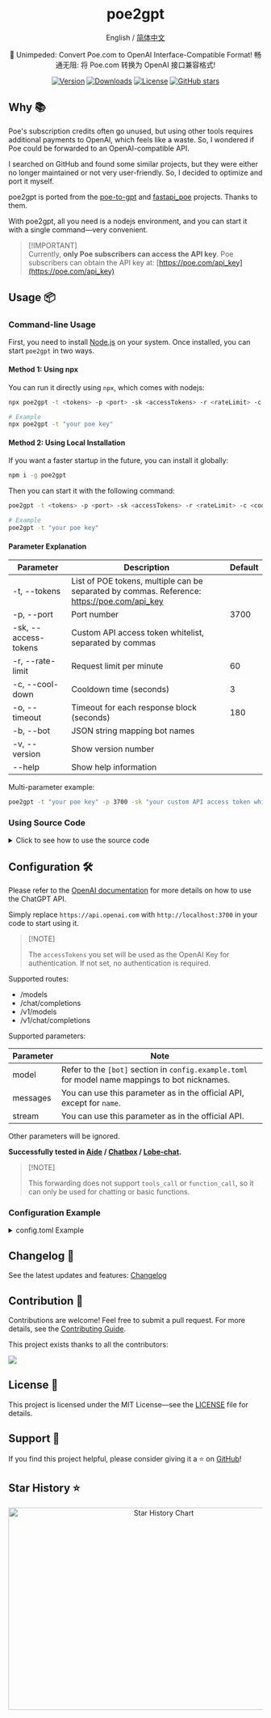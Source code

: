<div align="center">

<h1>poe2gpt</h1>

English / [简体中文](https://github.com/nicepkg/poe2gpt/tree/master/README_CN.md)

🔑 Unimpeded: Convert Poe.com to OpenAI Interface-Compatible Format! 畅通无阻: 将 Poe.com 转换为 OpenAI 接口兼容格式!

[![Version](https://img.shields.io/npm/v/poe2gpt)](https://www.npmjs.com/package/poe2gpt)
[![Downloads](https://img.shields.io/npm/dm/poe2gpt)](https://www.npmjs.com/package/poe2gpt)
[![License](https://img.shields.io/github/license/nicepkg/poe2gpt)](https://github.com/nicepkg/poe2gpt/blob/master/LICENSE)
[![GitHub stars](https://img.shields.io/github/stars/nicepkg/poe2gpt)](https://github.com/nicepkg/poe2gpt)

</div>

## Why 📚

Poe's subscription credits often go unused, but using other tools requires additional payments to OpenAI, which feels like a waste. So, I wondered if Poe could be forwarded to an OpenAI-compatible API.

I searched on GitHub and found some similar projects, but they were either no longer maintained or not very user-friendly. So, I decided to optimize and port it myself.

poe2gpt is ported from the [poe-to-gpt](https://github.com/formzs/poe-to-gpt) and [fastapi_poe](https://github.com/poe-platform/fastapi_poe) projects. Thanks to them.

With poe2gpt, all you need is a nodejs environment, and you can start it with a single command—very convenient.

> \[!IMPORTANT]\
> Currently, **only Poe subscribers can access the API key**.
> Poe subscribers can obtain the API key at: [https://poe.com/api_key](https://poe.com/api_key)

## Usage 📦

### Command-line Usage

First, you need to install [Node.js](https://nodejs.org/) on your system. Once installed, you can start `poe2gpt` in two ways.

#### Method 1: Using npx

You can run it directly using `npx`, which comes with nodejs:

```sh
npx poe2gpt -t <tokens> -p <port> -sk <accessTokens> -r <rateLimit> -c <coolDown> -o <timeout> -b <bot>

# Example
npx poe2gpt -t "your poe key"
```

#### Method 2: Using Local Installation

If you want a faster startup in the future, you can install it globally:

```sh
npm i -g poe2gpt
```

Then you can start it with the following command:

```sh
poe2gpt -t <tokens> -p <port> -sk <accessTokens> -r <rateLimit> -c <coolDown> -o <timeout> -b <bot>

# Example
poe2gpt -t "your poe key"
```

#### Parameter Explanation

| Parameter            | Description                                                                                 | Default |
| -------------------- | ------------------------------------------------------------------------------------------- | ------- |
| -t, --tokens         | List of POE tokens, multiple can be separated by commas. Reference: https://poe.com/api_key |         |
| -p, --port           | Port number                                                                                 | 3700    |
| -sk, --access-tokens | Custom API access token whitelist, separated by commas                                      |         |
| -r, --rate-limit     | Request limit per minute                                                                    | 60      |
| -c, --cool-down      | Cooldown time (seconds)                                                                     | 3       |
| -o, --timeout        | Timeout for each response block (seconds)                                                   | 180     |
| -b, --bot            | JSON string mapping bot names                                                               |         |
| -v, --version        | Show version number                                                                         |         |
| --help               | Show help information                                                                       |         |

Multi-parameter example:

```sh
poe2gpt -t "your poe key" -p 3700 -sk "your custom API access token whitelist" -r 60 -c 3 -o 180 -b '{"gpt-4o": "GPT-4o"}'
```

### Using Source Code

<details>
<summary>Click to see how to use the source code</summary>

Clone this repository to your local machine:

```sh
git clone https://github.com/nicepkg/poe2gpt.git
cd poe2gpt/
```

Install dependencies:

```sh
npm install
```

Create a configuration file in the project’s root directory. Instructions are written in the comments:

```sh
cp config.example.toml config.toml
# Then configure config.toml
```

Start the Node.js backend:

```sh
npm run dev
```

</details>

## Configuration 🛠

Please refer to the [OpenAI documentation](https://platform.openai.com/docs/api-reference/chat/create) for more details on how to use the ChatGPT API.

Simply replace `https://api.openai.com` with `http://localhost:3700` in your code to start using it.

> \[!NOTE]
>
> The `accessTokens` you set will be used as the OpenAI Key for authentication. If not set, no authentication is required.

Supported routes:

- /models
- /chat/completions
- /v1/models
- /v1/chat/completions

Supported parameters:

| Parameter | Note                                                                                            |
| --------- | ----------------------------------------------------------------------------------------------- |
| model     | Refer to the `[bot]` section in `config.example.toml` for model name mappings to bot nicknames. |
| messages  | You can use this parameter as in the official API, except for `name`.                           |
| stream    | You can use this parameter as in the official API.                                              |

Other parameters will be ignored.

**Successfully tested in [Aide](https://github.com/nicepkg/aide) / [Chatbox](https://github.com/Bin-Huang/chatbox) / [Lobe-chat](https://github.com/lobehub/lobe-chat).**

> \[!NOTE]
>
> This forwarding does not support `tools_call` or `function_call`, so it can only be used for chatting or basic functions.

### Configuration Example

<details>
<summary> config.toml Example </summary>

```toml
# Port number for the proxy service. The proxied OpenAI API endpoint will be: http://localhost:3700/v1/chat/completions
port = 3700

# If you are a Poe subscriber, you can find the API key on the Poe website. You must be a Poe subscriber.
tokens = [""]

# Custom API access keys
accessTokens = ["sk-R6phF8lDbv4oFHdaEN8UFeD5569d4b248aBb87F16b597479"]

# Enable or disable role simulation prompts. If you are using tools like https://github.com/TheR1D/shell_gpt, it is best to disable it.
# 0: Disable, 1: Enable, 2: Auto-detect
# Example:
# ||>User:
# Hello!
# ||Assistant:
# Hello! How can I assist you today?
simulateRoles = 2

# Rate limit. Default is 60 API calls per minute per token
rateLimit = 60

# Cooldown time (seconds). The same token cannot be used multiple times within n seconds
coolDown = 3

# Timeout for each response block (seconds)
# This timeout resets with each received block,
# so there is no need to compensate for very long replies with a very large value
timeout = 180

# Bot name mappings from Poe
[bot]
"gpt-3.5-turbo-16k" = "ChatGPT-16k"
"gpt-3.5-turbo" = "ChatGPT-16k"
"gpt-4" = "GPT-4"
"gpt-4o" = "GPT-4o"
"gpt-4o-mini" = "GPT-4o-Mini"
"gpt-4-vision-preview" = "GPT-4-128k"
"gpt-4-turbo-preview" = "Claude-3-Opus"
"Llama-3.1-405B-T" = "Llama-3.1-405B-T"
"Llama-3.1-405B-FW-128k" = "Llama-3.1-405B-FW-128k"
"Llama-3.1-70B-T" = "Llama-3.1-70B-T"
"Llama-3.1-70B-FW-128k" = "Llama-3.1-70B-FW-128k"
"Claude-3.5-Sonnet" = "Claude-3.5-Sonnet"
"Claude-3-Sonnet" = "Claude-3-Sonnet"
"Claude-3-Haiku" = "Claude-3-Haiku"
"Llama-3-70b-Groq" = "Llama-3-70b-Groq"
"Gemini-1.5-Pro"="Gemini-1.5-Pro"
"Gemini-1.5-Pro-128k"="Gemini-1.5-Pro-128k"
"Gemini-1

.5-Pro-1M"="Gemini-1.5-Pro-1M"
"DALL-E-3"="DALL-E-3"
"StableDiffusionXL"="StableDiffusionXL"
```

</details>

## Changelog 📅

See the latest updates and features: [Changelog](https://github.com/nicepkg/poe2gpt/blob/master/CHANGELOG.md)

## Contribution 🤝

Contributions are welcome! Feel free to submit a pull request. For more details, see the [Contributing Guide](https://github.com/nicepkg/poe2gpt/blob/master/CONTRIBUTING.md).

This project exists thanks to all the contributors:

<a href="https://github.com/nicepkg/poe2gpt/graphs/contributors">
  <img src="https://contrib.rocks/image?repo=nicepkg/poe2gpt" />
</a>

## License 📄

This project is licensed under the MIT License—see the [LICENSE](https://github.com/nicepkg/poe2gpt/blob/master/LICENSE) file for details.

## Support 💖

If you find this project helpful, please consider giving it a ⭐️ on [GitHub](https://github.com/nicepkg/poe2gpt)!

## Star History ⭐

<div align="center">

<img src="https://api.star-history.com/svg?repos=nicepkg/poe2gpt&type=Date" width="600" height="400" alt="Star History Chart" valign="middle">

</div>
